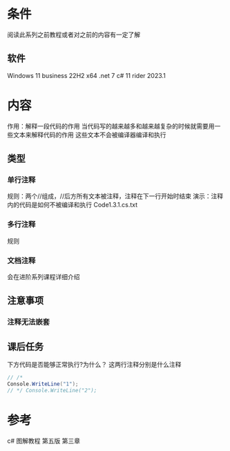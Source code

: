 # 条件
阅读此系列之前教程或者对之前的内容有一定了解
## 软件
Windows 11 business 22H2 x64
.net 7
c# 11
rider 2023.1
# 内容
作用：解释一段代码的作用
当代码写的越来越多和越来越复杂的时候就需要用一些文本来解释代码的作用
这些文本不会被编译器编译和执行
## 类型
### 单行注释
规则：两个//组成，//后方所有文本被注释，注释在下一行开始时结束
演示：注释内的代码是如何不被编译和执行 Code1.3.1.cs.txt
### 多行注释
规则
### 文档注释
会在进阶系列课程详细介绍
## 注意事项
### 注释无法嵌套
## 课后任务
下方代码是否能够正常执行?为什么？
这两行注释分别是什么注释
```C#
// /*
Console.WriteLine("1");
// */ Console.WriteLine("2");
```
# 参考
c# 图解教程 第五版 第三章
